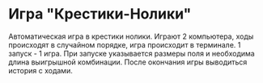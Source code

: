 # Игра "Крестики-Нолики"
Автоматическая игра в крестики нолики.
Играют 2 компьютера, ходы происходят в случайном порядке, игра происходит в терминале. 
1 запуск - 1 игра. 
При запуске указывается размеры поля и необходима длина выигрышной комбинации.
После окончания игры выводиться история с ходами. 
